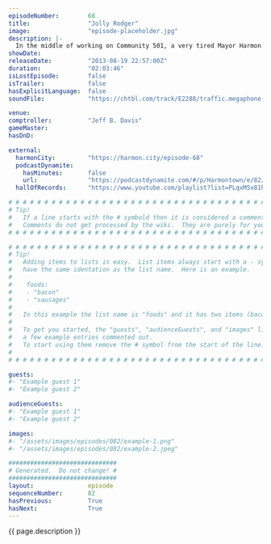```yaml
---
episodeNumber:        68
title:                "Jolly Rodger"
image:                "episode-placeholder.jpg"
description: |-
  In the middle of working on Community 501, a very tired Mayor Harmon takes to a crowd of Harmenians and revels in their eccentricities. In D&D, an Ogre cums.
showDate:             
releaseDate:          "2013-08-19 22:57:00Z"
duration:             "02:03:46"
isLostEpisode:        false
isTrailer:            false
hasExplicitLanguage:  false
soundFile:            "https://chtbl.com/track/E2288/traffic.megaphone.fm/STA1835457808.mp3?updated=1560294708"

venue:                
comptroller:          "Jeff B. Davis"
gameMaster:           
hasDnD:               

external:
  harmonCity:         "https://harmon.city/episode-68"
  podcastDynamite:
    hasMinutes:       false
    url:              "https://podcastdynamite.com/#/p/Harmontown/e/82/68"
  hallOfRecords:      "https://www.youtube.com/playlist?list=PLqxM5x81hNObxbRd732zAUnpve2MVWtnf"

# # # # # # # # # # # # # # # # # # # # # # # # # # # # # # # # # # # # # # # # # # # # #
# Tip!
#   If a line starts with the # symbold then it is considered a comment.
#   Comments do not get processed by the wiki.  They are purely for your information.
# # # # # # # # # # # # # # # # # # # # # # # # # # # # # # # # # # # # # # # # # # # # #

# # # # # # # # # # # # # # # # # # # # # # # # # # # # # # # # # # # # # # # # # # # # #
# Tip!
#   Adding items to lists is easy.  List items always start with a - symbol and have
#   have the same identation as the list name.  Here is an example.
#
#    foods:
#    - "bacon"
#    - "sausages"
#
#   In this example the list name is "foods" and it has two items (bacon, and sausages).
#
#   To get you started, the "guests", "audienceGuests", and "images" lists below have
#   a few example entries commented out.
#   To start using them remove the # symbol from the start of the line.
#
# # # # # # # # # # # # # # # # # # # # # # # # # # # # # # # # # # # # # # # # # # # # #

guests:
#- "Example guest 1"
#- "Example guest 2"

audienceGuests:
#- "Example guest 1"
#- "Example guest 2"

images:
#- "/assets/images/episodes/082/example-1.png"
#- "/assets/images/episodes/082/example-2.jpeg"

##############################
# Generated.  Do not change! #
##############################
layout:               episode
sequenceNumber:       82
hasPrevious:          True
hasNext:              True
---
```


<!-- The episode description will be rendered here -->
{{ page.description }}

<!-- Add your content BELOW here -->
<!-- vvvvvvvvvvvvvvvvvvvvvvvvvvv -->




<!-- ^^^^^^^^^^^^^^^^^^^^^^^^^^^ -->
<!-- Add your content ABOVE here -->

<!-- The episode gallery will be rendered here -->